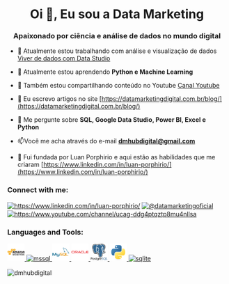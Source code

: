 <h1 align="center">Oi 👋, Eu sou a Data Marketing</h1>
<h3 align="center">Apaixonado por ciência e análise de dados no mundo digital</h3>

- 🔭 Atualmente estou trabalhando com análise e visualização de dados [Viver de dados com Data Studio](https://viverdedados.datamarketingdigital.com.br/datastudiopre)

- 🌱 Atualmente estou aprendendo **Python e Machine Learning**

- 👯 Também estou compartilhando conteúdo no Youtube [Canal Youtube](https://www.youtube.com/channel/UCAg-ddg4ptqzTP8mu4NlLSA)

- 📝 Eu escrevo artigos no site [https://datamarketingdigital.com.br/blog/](https://datamarketingdigital.com.br/blog/)

- 💬 Me pergunte sobre **SQL, Google Data Studio, Power BI, Excel e Python**

- 📫Você me acha através do e-mail **dmhubdigital@gmail.com**

- 📄 Fui fundada por Luan Porphirio e aqui estão as habilidades que me criaram [https://www.linkedin.com/in/luan-porphirio/](https://www.linkedin.com/in/luan-porphirio/)

<h3 align="left">Connect with me:</h3>
<p align="left">
<a href="https://www.linkedin.com/company/dm-hub-digital" target="blank"><img align="center" src="https://raw.githubusercontent.com/rahuldkjain/github-profile-readme-generator/master/src/images/icons/Social/linked-in-alt.svg" alt="https://www.linkedin.com/in/luan-porphirio/" height="30" width="40" /></a>
<a href="https://instagram.com/@datamarketingoficial" target="blank"><img align="center" src="https://raw.githubusercontent.com/rahuldkjain/github-profile-readme-generator/master/src/images/icons/Social/instagram.svg" alt="@datamarketingoficial" height="30" width="40" /></a>
<a href="https://www.youtube.com/c/https://www.youtube.com/channel/ucag-ddg4ptqztp8mu4nllsa" target="blank"><img align="center" src="https://raw.githubusercontent.com/rahuldkjain/github-profile-readme-generator/master/src/images/icons/Social/youtube.svg" alt="https://www.youtube.com/channel/ucag-ddg4ptqztp8mu4nllsa" height="30" width="40" /></a>
</p>

<h3 align="left">Languages and Tools:</h3>
<p align="left"> <a href="https://aws.amazon.com" target="_blank"> <img src="https://raw.githubusercontent.com/devicons/devicon/master/icons/amazonwebservices/amazonwebservices-original-wordmark.svg" alt="aws" width="40" height="40"/> </a> <a href="https://www.microsoft.com/en-us/sql-server" target="_blank"> <img src="https://www.svgrepo.com/show/303229/microsoft-sql-server-logo.svg" alt="mssql" width="40" height="40"/> </a> <a href="https://www.mysql.com/" target="_blank"> <img src="https://raw.githubusercontent.com/devicons/devicon/master/icons/mysql/mysql-original-wordmark.svg" alt="mysql" width="40" height="40"/> </a> <a href="https://www.oracle.com/" target="_blank"> <img src="https://raw.githubusercontent.com/devicons/devicon/master/icons/oracle/oracle-original.svg" alt="oracle" width="40" height="40"/> </a> <a href="https://www.postgresql.org" target="_blank"> <img src="https://raw.githubusercontent.com/devicons/devicon/master/icons/postgresql/postgresql-original-wordmark.svg" alt="postgresql" width="40" height="40"/> </a> <a href="https://www.python.org" target="_blank"> <img src="https://raw.githubusercontent.com/devicons/devicon/master/icons/python/python-original.svg" alt="python" width="40" height="40"/> </a> <a href="https://www.sqlite.org/" target="_blank"> <img src="https://www.vectorlogo.zone/logos/sqlite/sqlite-icon.svg" alt="sqlite" width="40" height="40"/> </a> </p>

<p><img align="center" src="https://github-readme-stats.vercel.app/api/top-langs?username=dmhubdigital&show_icons=true&locale=en&layout=compact" alt="dmhubdigital" /></p>


<!---
- 👋 Oi, eu sou a Data Marketing ou pode me chamar pelo @dmhubdigital
- 👀 I’m interested in ...
- 🌱 I’m currently learning ...
- 💞️ I’m looking to collaborate on ...
- 📫 How to reach me ...


dmhubdigital/dmhubdigital is a ✨ special ✨ repository because its `README.md` (this file) appears on your GitHub profile.
You can click the Preview link to take a look at your changes.
--->
